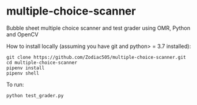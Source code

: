 # multiple-choice-scanner
Bubble sheet multiple choice scanner and test grader using OMR, Python and OpenCV

How to install locally (assuming you have git and python> = 3.7 installed):

```console
git clone https://github.com/Zodiac505/multiple-choice-scanner.git
cd multiple-choice-scanner
pipenv install
pipenv shell
```

To run:

```console
python test_grader.py